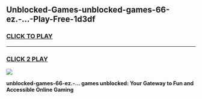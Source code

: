 
## Unblocked-Games-unblocked-games-66-ez.-...-Play-Free-1d3df
<h3>
<a href="https://premium76.site?title=unblocked-games-66-ez.-...&ref=18A1">CLICK TO PLAY</a></h3>
<hr>

<h3>
<a href="https://premium76.site?title=unblocked-games-66-ez.-...&ref=18A1">CLICK 2 PLAY</a>
  
</h3>

<a href="https://premium76.site?title=unblocked-games-66-ez.-...&ref=18A1"><img src="https://clearcache.store/games.png"></a>


**unblocked-games-66-ez.-... games unblocked: Your Gateway to Fun and Accessible Online Gaming**
